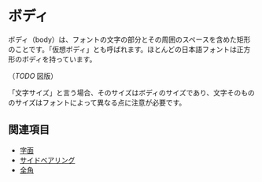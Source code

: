 # ボディ

ボディ（body）は、フォントの文字の部分とその周囲のスペースを含めた矩形のことです。「仮想ボディ」とも呼ばれます。ほとんどの日本語フォントは正方形のボディを持っています。

（*TODO* 図版）

「文字サイズ」と言う場合、そのサイズはボディのサイズであり、文字そのもののサイズはフォントによって異なる点に注意が必要です。

## 関連項目

- [字面](./face.md)
- [サイドベアリング](./side-bearing.md)
- [全角](./fullwidth.md)
